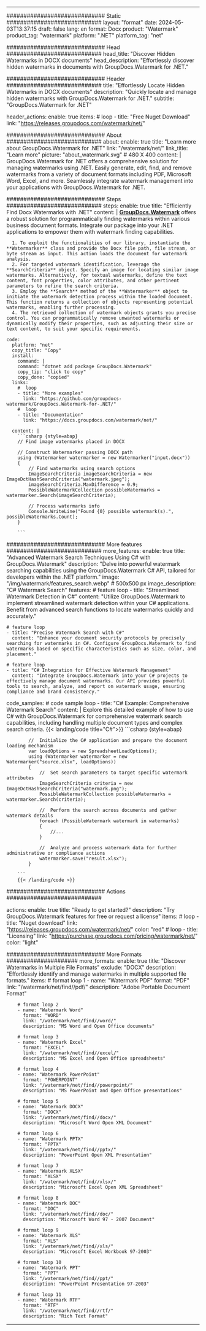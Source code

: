 
---
############################# Static ############################
layout: "format"
date:  2024-05-03T13:37:15
draft: false
lang: en
format: Docx
product: "Watermark"
product_tag: "watermark"
platform: ".NET"
platform_tag: "net"

############################# Head ############################
head_title: "Discover Hidden Watermarks in DOCX documents"
head_description: "Effortlessly discover hidden watermarks in documents with GroupDocs.Watermark for .NET."

############################# Header ############################
title: "Effortlessly Locate Hidden Watermarks in DOCX documents" 
description: "Quickly locate and manage hidden watermarks with GroupDocs.Watermark for .NET."
subtitle: "GroupDocs.Watermark for .NET" 

header_actions:
  enable: true
  items:
    #  loop
    - title: "Free Nuget Download"
      link: "https://releases.groupdocs.com/watermark/net/"
      
############################# About ############################
about:
    enable: true
    title: "Learn more about GroupDocs.Watermark for .NET"
    link: "/watermark/net/"
    link_title: "Learn more"
    picture: "about_watermark.svg" # 480 X 400
    content: |
       GroupDocs.Watermark for .NET offers a comprehensive solution for managing watermarks using .NET. Easily generate, edit, find, and remove watermarks from a variety of document formats including PDF, Microsoft Word, Excel, and more. Seamlessly integrate watermark management into your applications with GroupDocs.Watermark for .NET.

############################# Steps ############################
steps:
    enable: true
    title: "Efficiently Find Docx Watermarks with .NET"
    content: |
      **[GroupDocs.Watermark](https://products.groupdocs.com/watermark/net/)** offers a robust solution for programmatically finding watermarks within various business document formats. Integrate our package into your .NET applications to empower them with watermark finding capabilities.
      
      1. To exploit the functionalities of our library, instantiate the **Watermarker** class and provide the Docx file path, file stream, or byte stream as input. This action loads the document for watermark analysis.
      2. For targeted watermark identification, leverage the **SearchCriteria** object. Specify an image for locating similar image watermarks. Alternatively, for textual watermarks, define the text content, font properties, color attributes, and other pertinent parameters to refine the search criteria.
      3. Employ the **Search** method of the **Watermarker** object to initiate the watermark detection process within the loaded document. This function returns a collection of objects representing potential watermarks, enabling further processing.
      4. The retrieved collection of watermark objects grants you precise control. You can programmatically remove unwanted watermarks or dynamically modify their properties, such as adjusting their size or text content, to suit your specific requirements.
   
    code:
      platform: "net"
      copy_title: "Copy"
      install:
        command: |
        command: "dotnet add package GroupDocs.Watermark"
        copy_tip: "click to copy"
        copy_done: "copied"
      links:
        #  loop
        - title: "More examples"
          link: "https://github.com/groupdocs-watermark/GroupDocs.Watermark-for-.NET/"
        #  loop
        - title: "Documentation"
          link: "https://docs.groupdocs.com/watermark/net/"
          
      content: |
        ```csharp {style=abap}
        // Find image watermarks placed in DOCX

        // Construct Watermarker passing DOCX path
        using (Watermarker watermarker = new Watermarker("input.docx"))
        {
            // Find watermarks using search options
            ImageSearchCriteria imageSearchCriteria = new ImageDctHashSearchCriteria("watermark.jpeg");
            imageSearchCriteria.MaxDifference = 0.9;
            PossibleWatermarkCollection possibleWatermarks = watermarker.Search(imageSearchCriteria);

            // Process watermarks info
            Console.WriteLine("Found {0} possible watermark(s).", possibleWatermarks.Count);
        }
        
        ```  

############################# More features ############################
more_features:
  enable: true
  title: "Advanced Watermark Search Techniques Using C# with GroupDocs.Watermark"
  description: "Delve into powerful watermark searching capabilities using the GroupDocs.Watermark C# API, tailored for developers within the .NET platform."
  image: "/img/watermark/features_search.webp" # 500x500 px
  image_description: "C# Watermark Search"
  features:
    # feature loop
    - title: "Streamlined Watermark Detection in C#"
      content: "Utilize GroupDocs.Watermark to implement streamlined watermark detection within your C# applications. Benefit from advanced search functions to locate watermarks quickly and accurately."

    # feature loop
    - title: "Precise Watermark Search with C#"
      content: "Enhance your document security protocols by precisely searching for watermarks in C#. Configure GroupDocs.Watermark to find watermarks based on specific characteristics such as size, color, and placement."

    # feature loop
    - title: "C# Integration for Effective Watermark Management"
      content: "Integrate GroupDocs.Watermark into your C# projects to effectively manage document watermarks. Our API provides powerful tools to search, analyze, and report on watermark usage, ensuring compliance and brand consistency."
      
  code_samples:
    # code sample loop
    - title: "C# Example: Comprehensive Watermark Search"
      content: |
        Explore this detailed example of how to use C# with GroupDocs.Watermark for comprehensive watermark search capabilities, including handling multiple document types and complex search criteria.
        {{< landing/code title="C#">}}
        ```csharp {style=abap}
        
            //  Initialize the C# application and prepare the document loading mechanism
            var loadOptions = new SpreadsheetLoadOptions();
            using (Watermarker watermarker = new Watermarker("source.xlsx", loadOptions))
            {
                //  Set search parameters to target specific watermark attributes
                ImageSearchCriteria criteria = new ImageDctHashSearchCriteria("watermark.png");
                PossibleWatermarkCollection possibleWatermarks = watermarker.Search(criteria);

                //  Perform the search across documents and gather watermark details
                foreach (PossibleWatermark watermark in watermarks)
                {
                    //...
                }

                //  Analyze and process watermark data for further administrative or compliance actions
                watermarker.save("result.xlsx");
            }

        ```
        {{< /landing/code >}}


############################# Actions ############################

actions:
  enable: true
  title: "Ready to get started?"
  description: "Try GroupDocs.Watermark features for free or request a license"
  items:
    #  loop
    - title: "Nuget download"
      link: "https://releases.groupdocs.com/watermark/net/"
      color: "red"
        #  loop
    - title: "Licensing"
      link: "https://purchase.groupdocs.com/pricing/watermark/net/"
      color: "light"


############################# More Formats #####################
more_formats:
    enable: true
    title: "Discover Watermarks in Multiple File Formats"
    exclude: "DOCX"
    description: "Effortlessly identify and manage watermarks in multiple supported file formats."
    items: 
        # format loop 1
        - name: "Watermark PDF"
          format: "PDF"
          link: "/watermark/net/find//pdf/"
          description: "Adobe Portable Document Format"

        # format loop 2
        - name: "Watermark Word"
          format: "WORD"
          link: "/watermark/net/find//word/"
          description: "MS Word and Open Office documents"
          
        # format loop 3
        - name: "Watermark Excel"
          format: "EXCEL"
          link: "/watermark/net/find//excel/"
          description: "MS Excel and Open Office spreadsheets"

        # format loop 4
        - name: "Watermark PowerPoint"
          format: "POWERPOINT"
          link: "/watermark/net/find//powerpoint/"
          description: "MS PowerPoint and Open Office presentations"

        # format loop 5
        - name: "Watermark DOCX"
          format: "DOCX"
          link: "/watermark/net/find//docx/"
          description: "Microsoft Word Open XML Document"
          
        # format loop 6
        - name: "Watermark PPTX"
          format: "PPTX"
          link: "/watermark/net/find//pptx/"
          description: "PowerPoint Open XML Presentation"
          
        # format loop 7
        - name: "Watermark XLSX"
          format: "XLSX"
          link: "/watermark/net/find//xlsx/"
          description: "Microsoft Excel Open XML Spreadsheet"

        # format loop 8
        - name: "Watermark DOC"
          format: "DOC"
          link: "/watermark/net/find//doc/"
          description: "Microsoft Word 97 - 2007 Document"

        # format loop 9
        - name: "Watermark XLS"
          format: "XLS"
          link: "/watermark/net/find//xls/"
          description: "Microsoft Excel Workbook 97-2003"

        # format loop 10
        - name: "Watermark PPT"
          format: "PPT"
          link: "/watermark/net/find//ppt/"
          description: "PowerPoint Presentation 97-2003"

        # format loop 11
        - name: "Watermark RTF"
          format: "RTF"
          link: "/watermark/net/find//rtf/"
          description: "Rich Text Format"

---